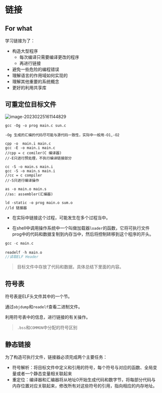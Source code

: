 链接
===

## For what

学习链接为了：

- 构造大型程序
  - 每次编译只需要编译更改的程序
  - 再进行链接
- 避免一些危险的编程错误
- 理解语言的作用域如何实现的
- 理解其他重要的系统概念
- 更好的利用共享库

## 可重定位目标文件

![image-20230225161144829](http://pic.shixiaocaia.fun/202302251612568.png)

```shell
gcc -Og -o prog main.c sun.c

-Og 生成的汇编的代码尽可能与源代码一致性，实际中一般用-O1,-O2

cpp -o  main.i main.c
gcc -E -o main.i main.c
//cpp = c comiler(C 编译器)
//-E只进行预处理，不执行编译链接部分

cc -S -o main.s main.i
gcc -S -o main.s main.i
//cc = c compiler
//-S只进行编译操作

as -o main.o main.s
//as: assembler(汇编器)

ld -static -o prog main.o sum.o
//ld 链接器
```

- 在实际中链接这个过程，可能发生在多个过程当中。

- 在shell中调用操作系统中一个叫做加载器`loader`的函数，它将可执行文件prog中的代码和数据复制到内存当中，然后将控制转移到这个程序的开头。

```cpp
gcc -c main.c
    
readelf -h main.o
//读取ELF Header
```

> 目标文件中存放了代码和数据，具体总结下里面的内容。

## 符号表

符号表是ELF头文件其中的一个节。

通过`objdump`和`readelf`查看二进制文件。

利用符号表中的信息，进行链接的有关操作。

> `.bss`和`COMMON`中分配的符号区别

## 静态链接

为了构造可执行文件，链接器必须完成两个主要任务：

- 符号解析：将目标文件中定义和引用的符号，每个符号与对应的函数、全局变量或者一个静态变量相关联起来
- 重定位：编译器和汇编器将从地址0开始生成代码和数字节，将每部分代码与内存位置对应关联起来，修改所有对这些符号的引用，指向相应的内存地址。

